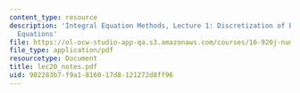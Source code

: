 ```yaml
---
content_type: resource
description: 'Integral Equation Methods, Lecture 1: Discretization of Boundary Integral
  Equations'
file: https://ol-ocw-studio-app-qa.s3.amazonaws.com/courses/16-920j-numerical-methods-for-partial-differential-equations-sma-5212-spring-2003/902283b7f9a1816017d8121272d8ff96_lec20_notes.pdf
file_type: application/pdf
resourcetype: Document
title: lec20_notes.pdf
uid: 902283b7-f9a1-8160-17d8-121272d8ff96
---
```

